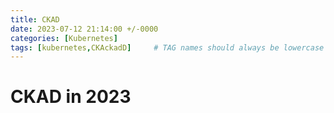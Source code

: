 ```yaml
---
title: CKAD
date: 2023-07-12 21:14:00 +/-0000
categories: [Kubernetes]
tags: [kubernetes,CKAckadD]     # TAG names should always be lowercase
---
```


# CKAD in 2023
